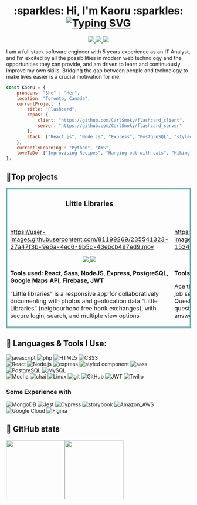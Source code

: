 

<h1 align="center"> :sparkles: Hi, I'm Kaoru :sparkles:
    <br>
    <a href="https://git.io/typing-svg"><img src="https://readme-typing-svg.demolab.com?font=Fira+Code&weight=600&size=24&pause=1000&color=DB7092&center=true&vCenter=true&multiline=true&repeat=false&width=500&height=45&lines=Full+Stack+Software+Engineer!+" alt="Typing SVG" /></a>
</h1>

<div align="center">
    <a target="_blank" href="https://www.linkedin.com/in/kaorutsumita/" target="_blank">
        <img src="https://img.shields.io/badge/linkedin-%230077B5.svg?style=for-the-badge&logo=linkedin&logoColor=white"/>
    </a>
    <a target="_blank" href="https://kaorut.com/">
        <img src="https://img.shields.io/badge/portfolio-purple.svg?style=for-the-badge&logo=react&logoColor=white"/>
    </a>
    </a>
    <a target="_blank" href="https://carlsmoky.github.io/Resume/Kaoru_Tsumita_Resume.pdf">
        <img src="https://img.shields.io/badge/resume-243964?style=for-the-badge&logo=latex&logoColor=white">
    </a>
</div>
<p>
    I am a full stack software engineer with 5 years experience as an IT Analyst, and I’m excited by all the possibilities in modern web technology and the opportunities they can provide, and am driven to learn and continuously improve my own skills. Bridging the gap between people and technology to make lives easier is a crucial motivation for me.
</p>


```javascript
const Kaoru = {
    pronouns: "She" | "Her",
    location: "Toronto, Canada",
    currentProject: {
        title: "Flashcard",
        repos: {
            client: "https://github.com/CarlSmoky/flashcard_client",
            server: "https://github.com/CarlSmoky/flashcard_server"
        },
        stack: ["React.js", "Node.js", "Express", "PostgreSQL", "styled-components"]
    },
    currentlyLearning : "Python", "AWS",
    loveToDo: ["Improvising Recipes", "Hanging out with cats", "Hiking", "Swimming", "Live music", "Traveling"]
};
```


<h2 align="left"> 👑Top projects </h2>
<table bordercolor="#66b2b2">
  <tr>
    <td width="50%" valign="top">
      <h3 align="center">Little Libraries</h3>
        <br>




https://user-images.githubusercontent.com/81199269/235541323-27a47f3b-9e6a-4ec6-9b5c-43ebcb497ed9.mov




  <p align="center">
  <a href="https://github.com/CarlSmoky/little_libraries_client" target="_blank">
    <img src="https://img.shields.io/badge/Code-black?style=for-the-badge&logo=github">
  </a>
  <a target="_blank" href="https://littlelibraries.netlify.app/">
    <img src="https://img.shields.io/badge/Website-243964?style=for-the-badge&logo=react&logoColor=white">
  </a>
  </p>
  <p><strong>Tools used: React, Sass, NodeJS, Express, PostgreSQL, Google Maps API, Firebase, JWT</strong></p>
  <p>"Little libraries" is a responsive app for collaboratively documenting with photos and geolocation data “Little Libraries” (neigbourhood free book exchanges), with secure login, search, and multiple view options
</p>
    </td>
<td width="50%" valign="top">
      <h3 align="center">Ace The Interview!</h3>
        <br>


https://user-images.githubusercontent.com/81199269/235541278-15246f3e-beca-4bbb-972e-34a8a4b2e022.mov





  <p align="center">
  <a href="https://github.com/CarlSmoky/interview_client" target="_blank">
    <img src="https://img.shields.io/badge/Code-black?style=for-the-badge&logo=github">
  </a>
  <a target="_blank" href="https://acetheinterview.netlify.app/">
    <img src="https://img.shields.io/badge/Website-243964?style=for-the-badge&logo=react&logoColor=white">
  </a>
  </p>
 <p><strong>Tools used: React.js, NodeJS, Express, MongoDB</strong></p>
 <p>Ace the Interview! is a single-page application (SPA) for job seekers who want to practice their interview skills. Questions are randomly chosen from a pool of over 200 questions and there are optional timers for preparing and answering questions.</p>
    </td>
  </tr>
  
  
</table>

<h2 align="left">🚀 Languages & Tools I Use: </h2>
<div>
    <img src="https://img.shields.io/badge/JavaScript-323330?style=for-the-badge&logo=javascript&logoColor=F7DF1E" alt="javascript">
    <img src="https://img.shields.io/badge/php-%23777BB4.svg?style=for-the-badge&logo=php&logoColor=white" alt="php">
    <img src="https://img.shields.io/badge/HTML5-E34F26?style=for-the-badge&logo=html5&logoColor=white" alt="HTML5">
    <img src="https://img.shields.io/badge/CSS3-1572B6?style=for-the-badge&logo=css3&logoColor=white" alt="CSS3">
</div>
<div>
    <img src="https://img.shields.io/badge/React-20232A?style=for-the-badge&logo=react&logoColor=61DAFB" alt="React">
    <img src="https://img.shields.io/badge/Node.js-339933?style=for-the-badge&logo=nodedotjs&logoColor=white" alt="Node.js">
    <img src="https://img.shields.io/badge/express.js-%23404d59.svg?style=for-the-badge&logo=express&logoColor=%2361DAFB" alt="express">
    <img src="https://img.shields.io/badge/styled--components-DB7093?style=for-the-badge&logo=styled-components&logoColor=white" alt="styled component">
    <img src="https://img.shields.io/badge/Sass-CC6699?style=for-the-badge&logo=sass&logoColor=white" alt="sass">
</div>
<div>
    <img src="https://img.shields.io/badge/PostgreSQL-316192?style=for-the-badge&logo=postgresql&logoColor=white" alt="PostgreSQL">
    <img src="https://img.shields.io/badge/MySQL-005C84?style=for-the-badge&logo=mysql&logoColor=white" alt="MySQL">
</div>
<div>
    <img src="https://img.shields.io/badge/Mocha-8D6748?style=for-the-badge&logo=Mocha&logoColor=white" alt="Mocha">
    <img src="https://img.shields.io/badge/chai-A30701?style=for-the-badge&logo=chai&logoColor=white" alt="chai">
    <img src="https://img.shields.io/badge/Linux-FCC624?style=for-the-badge&logo=linux&logoColor=black" alt="Linux">
    <img src="https://img.shields.io/badge/GIT-E44C30?style=for-the-badge&logo=git&logoColor=white" alt="git">
    <img src="https://img.shields.io/badge/GitHub-100000?style=for-the-badge&logo=github&logoColor=white" alt="GitHub">
    <img src="https://img.shields.io/badge/JWT-000000?style=for-the-badge&logo=JSON%20web%20tokens&logoColor=white" alt="JWT">
    <img src="https://img.shields.io/badge/Twilio-F22F46?style=for-the-badge&logo=Twilio&logoColor=white" alt="Twilio">
</div>
<h3>Some Experience with</h3>
    <div>
        <img src="https://img.shields.io/badge/MongoDB-4EA94B?style=for-the-badge&logo=mongodb&logoColor=white" alt="MongoDB">
        <img src="https://img.shields.io/badge/Jest-C21325?style=for-the-badge&logo=jest&logoColor=white" alt="Jest">
        <img src="https://img.shields.io/badge/Cypress-17202C?style=for-the-badge&logo=cypress&logoColor=white" alt="Cypress">
        <img src="https://img.shields.io/badge/storybook-FF4785?style=for-the-badge&logo=storybook&logoColor=white" alt="storybook">
        <img src="https://img.shields.io/badge/Amazon_AWS-FF9900?style=for-the-badge&logo=amazonaws&logoColor=white" alt="Amazon_AWS">
        <img src="https://img.shields.io/badge/Google_Cloud-4285F4?style=for-the-badge&logo=google-cloud&logoColor=white" alt="Google Cloud">
        <img src="https://img.shields.io/badge/Figma-F24E1E?style=for-the-badge&logo=figma&logoColor=white" alt="Figma">
    </div>
    
<!--
    <img src="https://img.shields.io/badge/TypeScript-007ACC?style=for-the-badge&logo=typescript&logoColor=white" alt="TypeScript">
    <img src="https://img.shields.io/badge/Redux-593D88?style=for-the-badge&logo=redux&logoColor=white" alt="Redux">
-->

<h2 align="left"> 🤖 GitHub stats </h2>
<div style="display: flex; flex-direction: row;">
  <a href="https://github.com/CarlSmoky/">
    <img align="center" style="height: 160px;" src="https://github-readme-stats-pc.vercel.app/api?username=CarlSmoky&theme=dracula" />
  </a>
  <a href="https://github.com/CarlSmoky/">
    <img align="center" style="height: 160px;" src="https://github-readme-stats-pc.vercel.app/api/top-langs/?username=CarlSmoky&layout=compact&theme=dracula" />
  </a>
</div>
